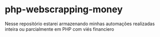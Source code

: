 # php-webscrapping-money
Nesse repositório estarei armazenando minhas automações realizadas inteira ou parcialmente em PHP com viés financiero
